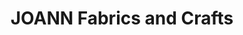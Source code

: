 ---
title: "JOANN Fabrics and Crafts"
url: /albuquerque/joann-fabrics-and-crafts-coors-boulevard-northwest/
shop: craft
---
